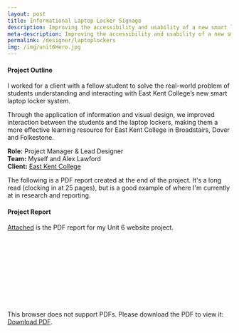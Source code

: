 ```yaml
---
layout: post
title: Informational Laptop Locker Signage
description: Improving the accessibility and usability of a new smart laptop locker system at East Kent College in Folkestone, Dover and Broadstairs.
meta-description: Improving the accessibility and usability of a new smart laptop locker system at East Kent College in Folkestone, Dover and Broadstairs.
permalink: /designer/laptoplockers
img: /img/unit6Hero.jpg
---
```


#### Project Outline

I worked for a client with a fellow student to solve the real-world problem of students understanding and interacting with East Kent College’s new smart laptop locker system.

Through the application of information and visual design, we improved interaction between the students and the laptop lockers, making them a more effective learning resource for East Kent College in Broadstairs, Dover and Folkestone.

**Role:** Project Manager & Lead Designer  
**Team:** Myself and Alex Lawford  
**Client:** [East Kent College](https://eastkent.ac.uk)  

The following is a PDF report created at the end of the project. It's a long read (clocking in at 25 pages), but is a good example of where I'm currently at in research and reporting.

#### Project Report

<a href="/img/Unit6Report.pdf">Attached</a> is the PDF report for my Unit 6 website project.

<object data="/img/Unit6Report.pdf" type="application/pdf" width="750px" height="750px">
    <embed src="/img/Unit6Report.pdf" type="application/pdf">
        <p>This browser does not support PDFs. Please download the PDF to view it: <a href="/img/Unit6Report">Download PDF</a>.</p>
    </embed>
</object>
